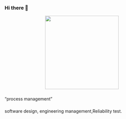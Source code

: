 ### Hi there 👋

<p align="center">
  <samp>
    <img src="https://i.imgur.com/kdKhgx6.gif" width="240px" align="center">
  </samp>
</p>

###

“process management”

### 
software design, engineering management,Reliability test.
